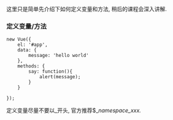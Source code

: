 这里只是简单先介绍下如何定义变量和方法, 稍后的课程会深入讲解.

### 定义变量/方法

```
new Vue({
    el: '#app',
    data: {
        message: 'hello world'
    },
    methods: {
        say: function(){
            alert(message);
        }
    }

});
```

定义变量尽量不要以\_开头, 官方推荐$\__namespace\_xxx._

### 



